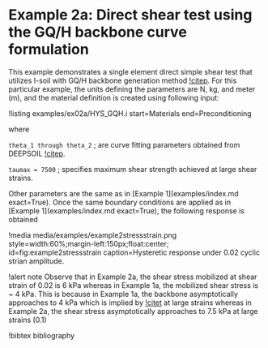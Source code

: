# Example 2a: Direct shear test using the GQ/H backbone curve formulation

This example demonstrates a single element direct simple shear test that utilizes I-soil with GQ/H
backbone generation method [!citep](groholski2016simplified). For this particular example, the units
defining the parameters are N, kg, and meter (m), and the material definition is created using
following input:

!listing examples/ex02a/HYS_GQH.i start=Materials end=Preconditioning

where

`theta_1 through theta_2` ; are curve fitting parameters obtained from DEEPSOIL
[!citep](hashash2016deepsoil).

`taumax = 7500` ; specifies maximum shear strength achieved at large shear strains.

Other parameters are the same as in [Example 1](examples/index.md exact=True). Once the same boundary
conditions are applied as in [Example 1](examples/index.md exact=True), the following response is obtained

!media media/examples/example2stressstrain.png
       style=width:60%;margin-left:150px;float:center;
       id=fig:example2stressstrain
       caption=Hysteretic response under 0.02 cyclic strian amplitude.

!alert note
Observe that in Example 2a, the shear stress mobilized at shear strain of 0.02 is 6 kPa whereas in
Example 1a, the mobilized shear stress is ~ 4 kPa. This is because in Example 1a, the backbone
asymptotically approaches to 4 kPa which is implied by [!citet](darendeli2001development) at large
strains whereas in Example 2a, the shear stress asymptotically approaches to 7.5 kPa at large strains
(0.1)

!bibtex bibliography
